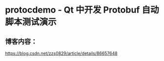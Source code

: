 protocdemo - Qt 中开发 Protobuf 自动脚本测试演示
================================================

博客内容：
---------
https://blog.csdn.net/zzs0829/article/details/86657648